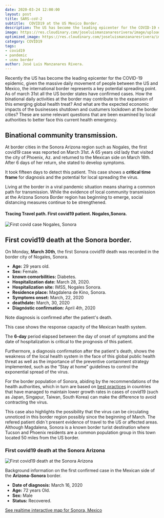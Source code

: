 ```yaml
---
date: 2020-03-24 12:00:00
layout: post
title: SARS-coV-2
subtitle:  COVID19 at the US Mexico Border.
description: The US has become the leading epicenter for the COVID-19 epidemic, given the massive daily movement of people between the US and Mexico, the international border represents a key potential spreading point. As of march 31st all the US border states have confirmed cases. How the binational daily activities at the border may contribute to the expansion of this emerging global health treat?  And what are the expected economic impacts of the business shutdown at the border cities? Are some relevant questions that are been examined to better face this current health emergency.
image: https://res.cloudinary.com/joseluismanzanaresrivera/image/upload/v1585712322/james-yarema-DAur7MQDlCU-unsplash_hidpiw.jpg
optimized_image: https://res.cloudinary.com/joseluismanzanaresrivera/image/upload/v1585712322/james-yarema-DAur7MQDlCU-unsplash_hidpiw.jpg
category: COVID19
tags:
- covid19
- pandemic
- usmx border
author: José Luis Manzanares Rivera.
---
```

  
Recently the US has become the leading epicenter for the COVID-19 epidemic, given the massive daily movement of people between the US and Mexico, the international border represents a key potential spreading point. As of march 31st all the US border states have confirmed cases. 
How the binational daily activities at the border may contribute to the expansion of this emerging global health treat?  And what are the expected economic impacts of the businesses shutdown and custumers lockdown at the border cities? 
These are some relevant questions that are been examined by local authorities to better face this current health emergency.

## Binational community transmission.

At border cities in the Sonora Arizona region such as Nogales, the first covid19 case was reported on March 31st. A 65 years old lady that visited the city of Phoenix, Az. and returned to the Mexican side on March 16th. After 6 days of her return, she stated to develop symptoms.

It took fifteen days to detect this patient.  This case shows a **critical time frame** for diagnosis and the potential for local spreading the virus.

Living at the border in a viral pandemic situation means sharing a common path for transmission. While the evidence of local community transmission at the Arizona Sonora Border region has beginning to emerge, social distancing measures continue to be strengthened.


####  Tracing Travel path. First covid19 patient. Nogales,Sonora.

![First covid case Nogales, Sonora](https://res.cloudinary.com/joseluismanzanaresrivera/image/upload/v1585776022/nogales1_hazs05.jpg)




## First covid19 death at the Sonora border.


On Monday, **March 30th**, the first Sonora covid19 death was recorded in the border city of Nogales, Sonora.


+ **Age:** 29 years old.
+ **Sex:** Female.
+ **known comorbilities:** Diabetes.
+ **Hospitalization date:**  March 28, 2020.
+ **Hospitalization site:**  IMSS, Nogales Sonora.
+ **Residence place:** Magdalena de Kino, Sonora.
+ **Symptoms  onset:** March, 22, 2020
+ **deathdate:** March, 30, 2020  
+ **Diagnóstic confirmation:** April 4th,   2020

Note diagnosis is confirmed after the patient's death.

This case shows the response capacity of the Mexican health system.

The **6-day** period elapsed between the day of onset of symptoms and the date of hospitalization is critical to the prognosis of this patient.

Furthermore, a diagnosis confirmation after the patient's death, shows the weakness of the local health system in the face of this global public health threat as well as the importance of the preventive containment strategy implemented, such as the “Stay at home” guidelines to control the exponential spread of the virus.

For the border population of Sonora, abiding by the recommendations of the health authorities, which in turn are based on [best practices](https://www.abc.net.au/news/2020-03-26/coronavirus-covid19-global-spread-data-explained/12089028) in countries that have managed to maintain lower growth rates in cases of covid19 (such as Japan, Singapur, Taiwan,  South Korea) can make the difference to avoid contracting the virus. 

This case also highlights the possibility that the virus can be circulating unnoticed  in this  border region  possibly since the beginning  of March.  The refered patient didn´t  present evidence of travel to the US or affected areas.   Although Magdalena, Sonora is a known border turist destination where Tucson and Phoenix residents are a  common population group in this town located 50 miles from the US border. 


### First covid19 death at the Sonora Arizona
![First covid19 death at the Sonora Arizona](https://res.cloudinary.com/joseluismanzanaresrivera/image/upload/v1586061316/Covid_death_ufxh3r.jpg)


Background information on the first confirmed case in the Mexican side of the **Arizona-Sonora**  border.

+ **Date of diagnosis:** March 16, 2020
+ **Age:** 72 years Old.
+ **Sex:**  Male
+ **Status:** Recovered.
  
[See realtime interactive  map  for Sonora, Mexico](/assets/html/leafletmap.html)


